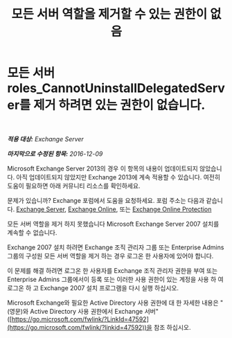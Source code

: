 ﻿---
title: '모든 서버 역할을 제거할 수 있는 권한이 없음'
TOCTitle: 모든 서버 roles_CannotUninstallDelegatedServer를 제거 하려면 있는 권한이 없습니다.
ms:assetid: 214ae6f3-15e7-4337-99e8-40f9547c8e0c
ms:mtpsurl: https://technet.microsoft.com/ko-kr/library/ms.exch.setupreadiness.cannotuninstalldelegatedserver(v=EXCHG.150)
ms:contentKeyID: 50482643
ms.date: 05/22/2018
mtps_version: v=EXCHG.150
ms.translationtype: MT
---

# 모든 서버 roles\_CannotUninstallDelegatedServer를 제거 하려면 있는 권한이 없습니다.

 

_**적용 대상:** Exchange Server_

_**마지막으로 수정된 항목:** 2016-12-09_

Microsoft Exchange Server 2013의 경우 이 항목의 내용이 업데이트되지 않았습니다. 아직 업데이트되지 않았지만 Exchange 2013에 계속 적용할 수 있습니다. 여전히 도움이 필요하면 아래 커뮤니티 리소스를 확인하세요.

문제가 있습니까? Exchange 포럼에서 도움을 요청하세요. 포럼 주소는 다음과 같습니다. [Exchange Server](https://go.microsoft.com/fwlink/p/?linkid=60612), [Exchange Online](https://go.microsoft.com/fwlink/p/?linkid=267542), 또는 [Exchange Online Protection](https://go.microsoft.com/fwlink/p/?linkid=285351)

모든 서버 역할을 제거 하지 못했습니다 Microsoft Exchange Server 2007 설치를 계속할 수 없습니다.

Exchange 2007 설치 하려면 Exchange 조직 관리자 그룹 또는 Enterprise Admins 그룹의 구성원 모든 서버 역할을 제거 하는 경우 로그온 한 사용자에 있어야 합니다.

이 문제를 해결 하려면 로그온 한 사용자를 Exchange 조직 관리자 권한을 부여 또는 Enterprise Admins 그룹에서이 등록 또는 이러한 사용 권한이 있는 계정을 사용 하 여 로그온 하 고 Exchange 2007 설치 프로그램을 다시 실행 하십시오.

Microsoft Exchange와 필요한 Active Directory 사용 권한에 대 한 자세한 내용은 "(영문)와 Active Directory 사용 권한에서 Exchange 서버" ([https://go.microsoft.com/fwlink/?LinkId=47592](https://go.microsoft.com/fwlink/?linkid=47592))을 참조 하십시오.

